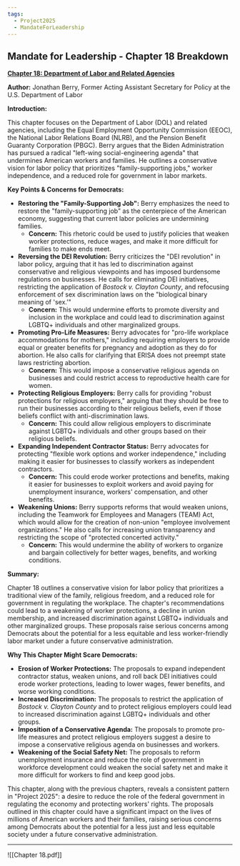 ```yaml
---
tags:
  - Project2025
  - MandateForLeadership
---
```

## Mandate for Leadership - Chapter 18 Breakdown

**[Chapter 18: Department of Labor and Related Agencies](../../Documents/Project_2025_Chapters/Chapter_18.pdf)**

**Author:** Jonathan Berry, Former Acting Assistant Secretary for Policy at the U.S. Department of Labor

**Introduction:**

This chapter focuses on the Department of Labor (DOL) and related agencies, including the Equal Employment Opportunity Commission (EEOC), the National Labor Relations Board (NLRB), and the Pension Benefit Guaranty Corporation (PBGC). Berry argues that the Biden Administration has pursued a radical "left-wing social-engineering agenda" that undermines American workers and families. He outlines a conservative vision for labor policy that prioritizes "family-supporting jobs," worker independence, and a reduced role for government in labor markets.

**Key Points & Concerns for Democrats:**

* **Restoring the "Family-Supporting Job":** Berry emphasizes the need to restore the "family-supporting job" as the centerpiece of the American economy, suggesting that current labor policies are undermining families.
    * **Concern:** This rhetoric could be used to justify policies that weaken worker protections, reduce wages, and make it more difficult for families to make ends meet.
* **Reversing the DEI Revolution:** Berry criticizes the "DEI revolution" in labor policy, arguing that it has led to discrimination against conservative and religious viewpoints and has imposed burdensome regulations on businesses. He calls for eliminating DEI initiatives, restricting the application of *Bostock v. Clayton County*, and refocusing enforcement of sex discrimination laws on the "biological binary meaning of 'sex.'"
    * **Concern:** This would undermine efforts to promote diversity and inclusion in the workplace and could lead to discrimination against LGBTQ+ individuals and other marginalized groups.
* **Promoting Pro-Life Measures:** Berry advocates for "pro-life workplace accommodations for mothers," including requiring employers to provide equal or greater benefits for pregnancy and adoption as they do for abortion. He also calls for clarifying that ERISA does not preempt state laws restricting abortion.
    * **Concern:** This would impose a conservative religious agenda on businesses and could restrict access to reproductive health care for women.
* **Protecting Religious Employers:** Berry calls for providing "robust protections for religious employers," arguing that they should be free to run their businesses according to their religious beliefs, even if those beliefs conflict with anti-discrimination laws.
    * **Concern:** This could allow religious employers to discriminate against LGBTQ+ individuals and other groups based on their religious beliefs.
* **Expanding Independent Contractor Status:** Berry advocates for protecting "flexible work options and worker independence," including making it easier for businesses to classify workers as independent contractors.
    * **Concern:** This could erode worker protections and benefits, making it easier for businesses to exploit workers and avoid paying for unemployment insurance, workers' compensation, and other benefits.
* **Weakening Unions:** Berry supports reforms that would weaken unions, including the Teamwork for Employees and Managers (TEAM) Act, which would allow for the creation of non-union "employee involvement organizations." He also calls for increasing union transparency and restricting the scope of "protected concerted activity."
    * **Concern:** This would undermine the ability of workers to organize and bargain collectively for better wages, benefits, and working conditions.

**Summary:**

Chapter 18 outlines a conservative vision for labor policy that prioritizes a traditional view of the family, religious freedom, and a reduced role for government in regulating the workplace. The chapter's recommendations could lead to a weakening of worker protections, a decline in union membership, and increased discrimination against LGBTQ+ individuals and other marginalized groups. These proposals raise serious concerns among Democrats about the potential for a less equitable and less worker-friendly labor market under a future conservative administration.

**Why This Chapter Might Scare Democrats:**

* **Erosion of Worker Protections:** The proposals to expand independent contractor status, weaken unions, and roll back DEI initiatives could erode worker protections, leading to lower wages, fewer benefits, and worse working conditions.
* **Increased Discrimination:** The proposals to restrict the application of *Bostock v. Clayton County* and to protect religious employers could lead to increased discrimination against LGBTQ+ individuals and other groups.
* **Imposition of a Conservative Agenda:** The proposals to promote pro-life measures and protect religious employers suggest a desire to impose a conservative religious agenda on businesses and workers.
* **Weakening of the Social Safety Net:** The proposals to reform unemployment insurance and reduce the role of government in workforce development could weaken the social safety net and make it more difficult for workers to find and keep good jobs.

This chapter, along with the previous chapters, reveals a consistent pattern in "Project 2025": a desire to reduce the role of the federal government in regulating the economy and protecting workers' rights. The proposals outlined in this chapter could have a significant impact on the lives of millions of American workers and their families, raising serious concerns among Democrats about the potential for a less just and less equitable society under a future conservative administration. 

----

![[Chapter 18.pdf]]
